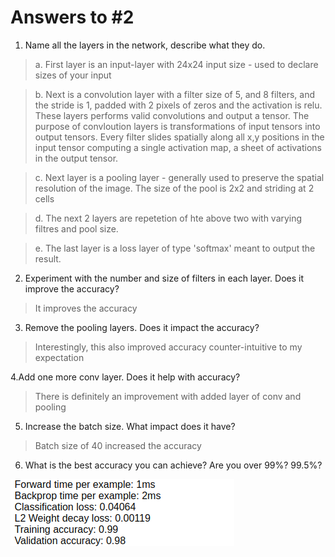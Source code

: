 # Answers to #2

1. Name all the layers in the network, describe what they do.

  > a. First layer is an input-layer with 24x24 input size - used to declare sizes of your input

  > b. Next is a convolution layer with a filter size of 5, and 8 filters, and the stride is 1, padded with 2 pixels of zeros and the activation is relu. These layers performs valid convolutions and output a tensor. The purpose of convloution layers is transformations of input tensors into output tensors.             Every filter slides spatially along all x,y positions in the input tensor computing a single activation map, a sheet of activations in the output tensor.

  > c. Next layer is a pooling layer - generally used to preserve the spatial resolution of the image. The size of the pool is 2x2 and striding at 2 cells 

  > d. The next 2 layers are repetetion of hte above two with varying filtres and pool size.

  > e. The last layer is a loss layer of type 'softmax' meant to output the result.

2. Experiment with the number and size of filters in each layer. Does it improve the accuracy?
 
  > It improves the accuracy

3. Remove the pooling layers. Does it impact the accuracy?
 
  > Interestingly, this also improved accuracy counter-intuitive to my expectation

4.Add one more conv layer. Does it help with accuracy?
  
  > There is definitely an improvement with added layer of conv and pooling
  
5. Increase the batch size. What impact does it have?
 
  > Batch size of 40 increased the accuracy


6. What is the best accuracy you can achieve? Are you over 99%? 99.5%?

![accuracy results](result.png) 

